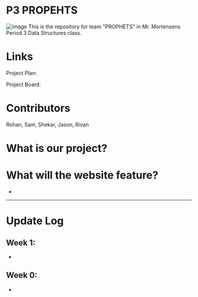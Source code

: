 # P3 PROPEHTS
![image](https://user-images.githubusercontent.com/72889453/106975470-775fcb80-670b-11eb-8609-69df5140ab7f.png)
This is the repository for team "PROPHETS" in Mr. Mortensens Period 3 Data Structures class.

# Links
Project Plan: 

Project Board:

# Contributors
Rohan, Sam, Shekar, Jason, Rivan

# What is our project?

# What will the website feature?
- 

---------------------------

# Update Log

## Week 1:
-
## Week 0:
-
